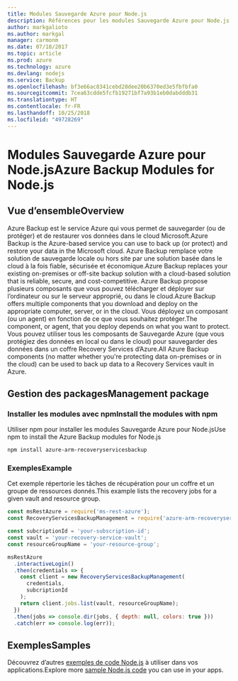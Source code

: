 ```yaml
---
title: Modules Sauvegarde Azure pour Node.js
description: Références pour les modules Sauvegarde Azure pour Node.js
author: markgalioto
ms.author: markgal
manager: carmonm
ms.date: 07/18/2017
ms.topic: article
ms.prod: azure
ms.technology: azure
ms.devlang: nodejs
ms.service: Backup
ms.openlocfilehash: bf3e66ac8341cebd28dee20b6370ed3e5fbfbfa0
ms.sourcegitcommit: 7cea63cdde5fcfb19271bf7a93b1eb0dabdddb31
ms.translationtype: HT
ms.contentlocale: fr-FR
ms.lasthandoff: 10/25/2018
ms.locfileid: "49728269"
---
```

# <a name="azure-backup-modules-for-nodejs"></a><span data-ttu-id="41aa1-103">Modules Sauvegarde Azure pour Node.js</span><span class="sxs-lookup"><span data-stu-id="41aa1-103">Azure Backup Modules for Node.js</span></span>

## <a name="overview"></a><span data-ttu-id="41aa1-104">Vue d’ensemble</span><span class="sxs-lookup"><span data-stu-id="41aa1-104">Overview</span></span>

<span data-ttu-id="41aa1-105">Azure Backup est le service Azure qui vous permet de sauvegarder (ou de protéger) et de restaurer vos données dans le cloud Microsoft.</span><span class="sxs-lookup"><span data-stu-id="41aa1-105">Azure Backup is the Azure-based service you can use to back up (or protect) and restore your data in the Microsoft cloud.</span></span> <span data-ttu-id="41aa1-106">Azure Backup remplace votre solution de sauvegarde locale ou hors site par une solution basée dans le cloud à la fois fiable, sécurisée et économique.</span><span class="sxs-lookup"><span data-stu-id="41aa1-106">Azure Backup replaces your existing on-premises or off-site backup solution with a cloud-based solution that is reliable, secure, and cost-competitive.</span></span> <span data-ttu-id="41aa1-107">Azure Backup propose plusieurs composants que vous pouvez télécharger et déployer sur l’ordinateur ou sur le serveur approprié, ou dans le cloud.</span><span class="sxs-lookup"><span data-stu-id="41aa1-107">Azure Backup offers multiple components that you download and deploy on the appropriate computer, server, or in the cloud.</span></span> <span data-ttu-id="41aa1-108">Vous déployez un composant (ou un agent) en fonction de ce que vous souhaitez protéger.</span><span class="sxs-lookup"><span data-stu-id="41aa1-108">The component, or agent, that you deploy depends on what you want to protect.</span></span> <span data-ttu-id="41aa1-109">Vous pouvez utiliser tous les composants de Sauvegarde Azure (que vous protégiez des données en local ou dans le cloud) pour sauvegarder des données dans un coffre Recovery Services d’Azure.</span><span class="sxs-lookup"><span data-stu-id="41aa1-109">All Azure Backup components (no matter whether you're protecting data on-premises or in the cloud) can be used to back up data to a Recovery Services vault in Azure.</span></span> 

## <a name="management-package"></a><span data-ttu-id="41aa1-110">Gestion des packages</span><span class="sxs-lookup"><span data-stu-id="41aa1-110">Management package</span></span>

### <a name="install-the-modules-with-npm"></a><span data-ttu-id="41aa1-111">Installer les modules avec npm</span><span class="sxs-lookup"><span data-stu-id="41aa1-111">Install the modules with npm</span></span>

<span data-ttu-id="41aa1-112">Utiliser npm pour installer les modules Sauvegarde Azure pour Node.js</span><span class="sxs-lookup"><span data-stu-id="41aa1-112">Use npm to install the Azure Backup modules for Node.js</span></span>

```bash
npm install azure-arm-recoveryservicesbackup
```

### <a name="example"></a><span data-ttu-id="41aa1-113">Exemples</span><span class="sxs-lookup"><span data-stu-id="41aa1-113">Example</span></span>

<span data-ttu-id="41aa1-114">Cet exemple répertorie les tâches de récupération pour un coffre et un groupe de ressources donnés.</span><span class="sxs-lookup"><span data-stu-id="41aa1-114">This example lists the recovery jobs for a given vault and resource group.</span></span>

```javascript
const msRestAzure = require('ms-rest-azure');
const RecoveryServicesBackupManagement = require('azure-arm-recoveryservicesbackup');

const subcriptionId = 'your-subscription-id';
const vault = 'your-recovery-service-vault';
const resourceGroupName = 'your-resource-group';

msRestAzure
  .interactiveLogin()
  .then(credentials => {
    const client = new RecoveryServicesBackupManagement(
      credentials,
      subcriptionId
    );
    return client.jobs.list(vault, resourceGroupName);
  })
  .then(jobs => console.dir(jobs, { depth: null, colors: true }))
  .catch(err => console.log(err));
```

## <a name="samples"></a><span data-ttu-id="41aa1-115">Exemples</span><span class="sxs-lookup"><span data-stu-id="41aa1-115">Samples</span></span>

<span data-ttu-id="41aa1-116">Découvrez d’autres [exemples de code Node.js](https://azure.microsoft.com/resources/samples/?platform=nodejs) à utiliser dans vos applications.</span><span class="sxs-lookup"><span data-stu-id="41aa1-116">Explore more [sample Node.js code](https://azure.microsoft.com/resources/samples/?platform=nodejs) you can use in your apps.</span></span>
